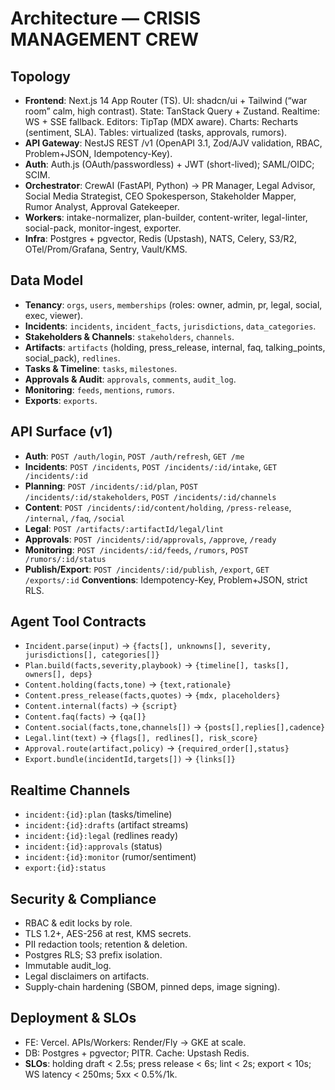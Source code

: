 # Architecture — CRISIS MANAGEMENT CREW

## Topology
- **Frontend**: Next.js 14 App Router (TS). UI: shadcn/ui + Tailwind (“war room” calm, high contrast). State: TanStack Query + Zustand. Realtime: WS + SSE fallback. Editors: TipTap (MDX aware). Charts: Recharts (sentiment, SLA). Tables: virtualized (tasks, approvals, rumors).
- **API Gateway**: NestJS REST /v1 (OpenAPI 3.1, Zod/AJV validation, RBAC, Problem+JSON, Idempotency-Key).
- **Auth**: Auth.js (OAuth/passwordless) + JWT (short-lived); SAML/OIDC; SCIM.
- **Orchestrator**: CrewAI (FastAPI, Python) → PR Manager, Legal Advisor, Social Media Strategist, CEO Spokesperson, Stakeholder Mapper, Rumor Analyst, Approval Gatekeeper.
- **Workers**: intake-normalizer, plan-builder, content-writer, legal-linter, social-pack, monitor-ingest, exporter.
- **Infra**: Postgres + pgvector, Redis (Upstash), NATS, Celery, S3/R2, OTel/Prom/Grafana, Sentry, Vault/KMS.

## Data Model
- **Tenancy**: `orgs`, `users`, `memberships` (roles: owner, admin, pr, legal, social, exec, viewer).
- **Incidents**: `incidents`, `incident_facts`, `jurisdictions`, `data_categories`.
- **Stakeholders & Channels**: `stakeholders`, `channels`.
- **Artifacts**: `artifacts` (holding, press_release, internal, faq, talking_points, social_pack), `redlines`.
- **Tasks & Timeline**: `tasks`, `milestones`.
- **Approvals & Audit**: `approvals`, `comments`, `audit_log`.
- **Monitoring**: `feeds`, `mentions`, `rumors`.
- **Exports**: `exports`.

## API Surface (v1)
- **Auth**: `POST /auth/login`, `POST /auth/refresh`, `GET /me`
- **Incidents**: `POST /incidents`, `POST /incidents/:id/intake`, `GET /incidents/:id`
- **Planning**: `POST /incidents/:id/plan`, `POST /incidents/:id/stakeholders`, `POST /incidents/:id/channels`
- **Content**: `POST /incidents/:id/content/holding`, `/press-release`, `/internal`, `/faq`, `/social`
- **Legal**: `POST /artifacts/:artifactId/legal/lint`
- **Approvals**: `POST /incidents/:id/approvals`, `/approve`, `/ready`
- **Monitoring**: `POST /incidents/:id/feeds`, `/rumors`, `POST /rumors/:id/status`
- **Publish/Export**: `POST /incidents/:id/publish`, `/export`, `GET /exports/:id`
**Conventions**: Idempotency-Key, Problem+JSON, strict RLS.

## Agent Tool Contracts
- `Incident.parse(input)` → `{facts[], unknowns[], severity, jurisdictions[], categories[]}`
- `Plan.build(facts,severity,playbook)` → `{timeline[], tasks[], owners[], deps}`
- `Content.holding(facts,tone)` → `{text,rationale}`
- `Content.press_release(facts,quotes)` → `{mdx, placeholders}`
- `Content.internal(facts)` → `{script}`
- `Content.faq(facts)` → `{qa[]}`
- `Content.social(facts,tone,channels[])` → `{posts[],replies[],cadence}`
- `Legal.lint(text)` → `{flags[], redlines[], risk_score}`
- `Approval.route(artifact,policy)` → `{required_order[],status}`
- `Export.bundle(incidentId,targets[])` → `{links[]}`

## Realtime Channels
- `incident:{id}:plan` (tasks/timeline)
- `incident:{id}:drafts` (artifact streams)
- `incident:{id}:legal` (redlines ready)
- `incident:{id}:approvals` (status)
- `incident:{id}:monitor` (rumor/sentiment)
- `export:{id}:status`

## Security & Compliance
- RBAC & edit locks by role.  
- TLS 1.2+, AES-256 at rest, KMS secrets.  
- PII redaction tools; retention & deletion.  
- Postgres RLS; S3 prefix isolation.  
- Immutable audit_log.  
- Legal disclaimers on artifacts.  
- Supply-chain hardening (SBOM, pinned deps, image signing).  

## Deployment & SLOs
- FE: Vercel. APIs/Workers: Render/Fly → GKE at scale.  
- DB: Postgres + pgvector; PITR. Cache: Upstash Redis.  
- **SLOs**: holding draft < 2.5s; press release < 6s; lint < 2s; export < 10s; WS latency < 250ms; 5xx < 0.5%/1k.
